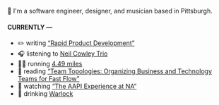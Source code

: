 👋 I'm a software engineer, designer, and musician based in Pittsburgh.

#### CURRENTLY —

* ✏️ writing [“Rapid Product Development”](https://amoscato.com/journal/rapid-product-development/)
* 🎧 listening to [Neil Cowley Trio](https://www.last.fm/music/Neil+Cowley+Trio/_/Radio+Silence)
* 🏃‍♂️ running [4.49 miles](https://www.strava.com/activities/5948179037)
* 📘 reading [“Team Topologies: Organizing Business and Technology Teams for Fast Flow”](https://www.goodreads.com/book/show/44135420-team-topologies)
* 🍿 watching [“The AAPI Experience at NA”](https://youtu.be/uiccwNSOGjU)
* 🍺 drinking [Warlock](https://untappd.com/user/namoscato/checkin/1080127134)
